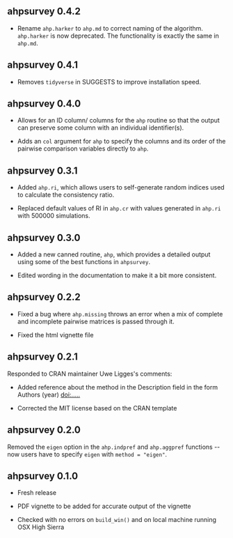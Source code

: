 ## ahpsurvey 0.4.2

* Rename `ahp.harker` to `ahp.md` to correct naming of the algorithm. `ahp.harker` is now deprecated. The functionality is exactly the same in `ahp.md`.

## ahpsurvey 0.4.1

* Removes `tidyverse` in SUGGESTS to improve installation speed.

## ahpsurvey 0.4.0

* Allows for an ID column/ columns for the `ahp` routine so that the output can preserve some column with an individual identifier(s).

* Adds an `col` argument for `ahp` to specify the columns and its order of the pairwise comparison variables directly to `ahp`.

## ahpsurvey 0.3.1

* Added `ahp.ri`, which allows users to self-generate random indices used to calculate the consistency ratio.

* Replaced default values of RI in `ahp.cr` with values generated in `ahp.ri` with 500000 simulations.

## ahpsurvey 0.3.0

* Added a new canned routine, `ahp`, which provides a detailed output using some of the best functions in `ahpsurvey`.

* Edited wording in the documentation to make it a bit more consistent.

## ahpsurvey 0.2.2

* Fixed a bug where `ahp.missing` throws an error when a mix of complete and incomplete pairwise matrices is passed through it.

* Fixed the html vignette file

## ahpsurvey 0.2.1

Responded to CRAN maintainer Uwe Ligges's comments:

* Added reference about the method in the Description field in the form Authors (year) <doi:.....>

* Corrected the MIT license based on the CRAN template

## ahpsurvey 0.2.0

Removed the `eigen` option in the `ahp.indpref` and `ahp.aggpref` functions -- now users have to specify `eigen` with `method = "eigen"`.


## ahpsurvey 0.1.0

* Fresh release

* PDF vignette to be added for accurate output of the vignette

* Checked with no errors on `build_win()` and on local machine running OSX High Sierra
